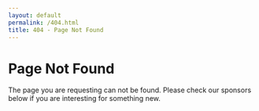 ```yaml
---
layout: default
permalink: /404.html
title: 404 - Page Not Found
---
```


# Page Not Found

The page you are requesting can not be found.
Please check our sponsors below if you are interesting for something new.
